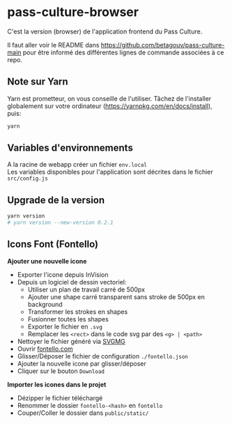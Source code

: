 # pass-culture-browser

C'est la version (browser) de l'application frontend du Pass Culture.

Il faut aller voir le README dans https://github.com/betagouv/pass-culture-main
pour être informé des différentes lignes de commande associées à ce repo.

## Note sur Yarn

Yarn est prometteur, on vous conseille de l'utiliser. Tâchez de l'installer globalement sur votre ordinateur (https://yarnpkg.com/en/docs/install), puis:

```bash
yarn
```

## Variables d'environnements

A la racine de webapp créer un fichier `env.local`<br>
Les variables disponibles pour l'application sont décrites dans le fichier `src/config.js`

## Upgrade de la version

```bash
yarn version
# yarn version --new-version 0.2.1
```

## Icons Font (Fontello)

**Ajouter une nouvelle icone**

- Exporter l'icone depuis InVision
- Depuis un logiciel de dessin vectoriel:
  - Utiliser un plan de travail carré de 500px
  - Ajouter une shape carré transparent sans stroke de 500px en background
  - Transformer les strokes en shapes
  - Fusionner toutes les shapes
  - Exporter le fichier en `.svg`
  - Remplacer les `<rect>` dans le code svg par des `<g> | <path>`
- Nettoyer le fichier généré via [SVGMG](https://jakearchibald.github.io/svgomg/)
- Ouvrir [fontello.com](http://fontello.com)
- Glisser/Déposer le fichier de configuration `./fontello.json`
- Ajouter la nouvelle icone par glisser/déposer
- Cliquer sur le bouton `Download`

**Importer les icones dans le projet**

- Dézipper le fichier téléchargé
- Renommer le dossier `fontello-<hash>` en `fontello`
- Couper/Coller le dossier dans `public/static/`
  